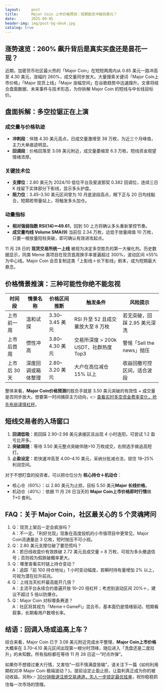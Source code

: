 ```yaml
---
layout:     post
title:      Major Coin 上市价格预测：短期能否冲破四美元？
date:       2025-09-05
header-img: img/post-bg-desk.jpg
catalog: true
---
```


## 涨势速览：260% 飙升背后是真实买盘还是昙花一现？
近期，加密货币社区最火热的「Major Coin」在短短两周内从 0.85 美元一路冲高至 4.30 美元，涨幅约 260%，成交量同步放大。大量搜索关键词「Major Coin上市价格」「Major 现货上线」「Major 涨幅空间」在谷歌趋势中迅速蹿升。文章将结合盘面数据、未来事件与技术形态，为你拆解 Major Coin 的短线与中长线目标价。

## 盘面拆解：多空拉锯正在上演
### 成交量与价格轨迹
- **冲刺段**：伴随 4.30 美元高点，日成交量激增至 38 万枚，为近三个月峰值，主力大单痕迹明显。  
- **回调段**：价格回落至 3.08 美元附近，成交量萎缩至 6.3 万枚，短线资金观望情绪浓厚。  

### 关键技术位
- **支撑位**：2.80 美元为 2024/10 低位平台及斐波那契 0.382 回调位，连续三日 K 线留下实体部分下影线，显示多头护盘。  
- **阻力位**：3.45–3.50 美元区间曾为 10 月底波段高点，眼下正与 20 日均线黏合，短期若带量站上，将触发多头加仓。  

### 动量指标
- **相对强弱指数 RSI(14)＝49.61**，回到 50 上方将确认多头重新掌控节奏。  
- **成交量均线 Volume SMA(9)** 当前仅 2.34 万枚，远低于放量阈值 10 万枚，只要一根放量阳柱突破，即可确认有效进攻起点。

11 月 28 日的 **现货交易所统一上线** 被视为决定多空胜负的第一大催化剂。历史数据显示，同类 Meme 类项目在现货首周换手率普遍超过 300%，波动区间 ±55% 为中心线。Major Coin 会否复制这类「上影线＋长下影线」剧本，成为短期最大悬念。  

## 价格情景推演：三种可能性你绝不能忽视
| 时间段 | 情景名称 | 价格区间推断 | 触发条件 | 风险提示 |
|---|---|---|---|---|
| 上市前一周 | 温和试探 | 3.30–3.45 美元 | RSI 升至 52 且成交量放大至 8 万枚 | 若无突破，回踩 2.95 美元深洗 |
| 上市后首周 | 惯性冲高 | 3.80–4.30 美元 | 交易所深度 > 200k USDT、社群热度 Top3 | 警惕「Sell the news」抛压 |
| 上市后 30 天 | 深度回调或箱体整理 | 2.80–3.20 美元 | 大户在高位减仓 15% 以上 | 收益回撤可控区间，适合波段 |

整体来看，**Major Coin价格预测**的胜负手就是 3.50 美元突破的有效性 + 成交量是否同步放大。想要第一时间捕获主力动向，👉 [查看实时多空资金费率变化，抢先布局谨慎杠杆](https://okxdog.com/)。

## 短线交易者的入场窗口
1. **回调低吸**：若回踩 2.90–2.98 美元承接区且出现 4 小时连阳，可尝试 1:2 盈亏比开多。
2. **突破跟随**：等待 3.50 美元整点突破伴随>10 万枚成交，右侧选手做追高短打。
3. **止盈设定**：若快速冲高至 4.00–4.10 美元，采纳分批减仓法，锁住 18–25% 利润空间。

对于不想盯盘的投资者，可以把仓位分为 **核心持仓＋机动仓**：
- 核心仓（60%）：以 2.80 美元为止损，目标 5.50 美元**Major 长线价格**。
- 机动仓（40%）：依据 11 月 28 日当天的 **Major Coin上市价格即时行情**做 T+0 套利。

## FAQ：关于 Major Coin，社区最关心的 5 个灵魂拷问
1. Q：现货上架后一定会疯涨吗？  
   A：不一定。「利好兑现」现象在高度投机的小市值项目中更常见，Major Coin流通量达 3 亿枚，短时抛压不可小视。  
2. Q：2.80 美元支撑位破了要恐慌吗？  
   A：若日线收盘价有效跌破 2.72 美元且成交量 > 8 万枚，可视为多头撤退信号；否则视为假跌破概率更大。  
3. Q：哪里查看实时链上持仓变动？  
   A：追踪「前 100 持仓地址」1 小时变动幅度，若瞬时持有量增加 2% 以上，可视为潜在拉升前兆。  
4. Q：上线当天杠杆最高能开几倍？  
   A：主流平台永续合约普遍开放 10–20 倍杠杆；考虑到波动区间 20%＋，建议不超过 5 倍以防爆仓。  
5. Q：Major Coin 对标哪条赛道？  
   A：社区将其视为「Meme＋GameFi」混合币，基本面仍是情绪驱动，短期看叙事，长期看用户数增长率。

## 结语：回调入场或追高上车？
综合来看，Major Coin 已于 3.08 美元附近完成水平整理，**Major Coin上市价格**大概率在 3.70–4.10 美元区间出现第一根分时顶峰，随后进入「洗盘还是二度拉升」的未知数。所有指标都在等待 11 月 28 日这一“时点炸弹”。

如果你不想错过重大行情，又害怕“一招不慎满盘皆输”，请关注下一篇《如何利用期权对冲 Major Coin 极端波动？》。提前设定止盈止损，让盈利真正成为你的被动收益。另附👉 [30分钟极速注册交易通道，先人一步锁定最优挂单](https://okxdog.com/)，祝你稳稳抓住每一次市场的馈赠。